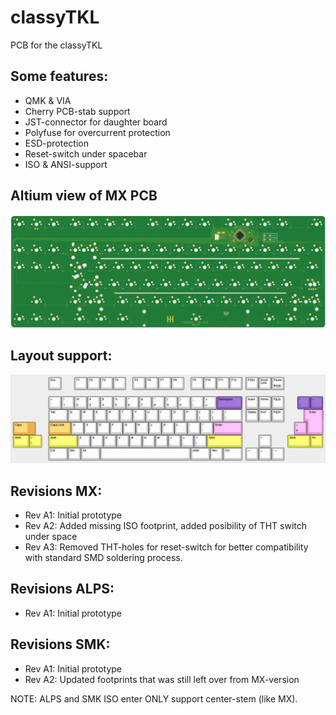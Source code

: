 # classyTKL

PCB for the classyTKL

## Some features:
- QMK & VIA
- Cherry PCB-stab support
- JST-connector for daughter board
- Polyfuse for overcurrent protection
- ESD-protection
- Reset-switch under spacebar
- ISO & ANSI-support

## Altium view of MX PCB
![alt text](./readme-images/classyTKL_MX_Rev_A3.jpg "PCB View - Rev A")

## Layout support: 
![alt text](./readme-images/layout_support_MX_Rev_A3.jpg "Layout support")

## Revisions MX:
- Rev A1: Initial prototype
- Rev A2: Added missing ISO footprint, added posibility of THT switch under space
- Rev A3: Removed THT-holes for reset-switch for better compatibility with standard SMD soldering process.

## Revisions ALPS:
- Rev A1: Initial prototype

## Revisions SMK:
- Rev A1: Initial prototype
- Rev A2: Updated footprints that was still left over from MX-version

NOTE: ALPS and SMK ISO enter ONLY support center-stem (like MX).
